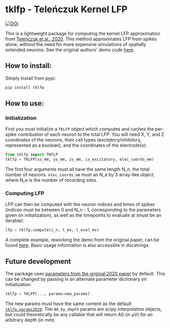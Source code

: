 # tklfp - Teleńczuk Kernel LFP

[![DOI](https://zenodo.org/badge/440986279.svg)](https://zenodo.org/badge/latestdoi/440986279)

This is a lightweight package for computing the kernel LFP approximation from 
[Teleńczuk et al., 2020](https://www.sciencedirect.com/science/article/pii/S0165027020302946). This method approximates LFP from spikes alone, without the need for more expensive simulations of spatially extended neurons. See the original authors' demo code [here](https://doi.org/10.5281/zenodo.3866253).

## How to install:
Simply install from pypi:
```bash
pip install tklfp
```

## How to use:

### Initialization
First you must initialize a `TKLFP` object which computes and caches the per-spike contribution of each neuron to the total LFP. You will need X, Y, and Z coordinates of the neurons, their cell types (excitatory/inhibitory, represented as a boolean), and the coordinates of the electrode(s):
```python
from tklfp import TKFLP
tklfp = TKLFP(xs_mm, ys_mm, zs_mm, is_excitatory, elec_coords_mm)
```

The first four arguments must all have the same length N_n, the total number of neurons. `elec_coords_mm` must an N_e by 3 array-like object, where N_e is the number of recording sites.

### Computing LFP
LFP can then be computed with the neuron indices and times of spikes (indices must be between 0 and N_n - 1, corresponding to the parameters given on initialization), as well as the timepoints to evaluate at (must be an iterable):
```python
lfp = tklfp.compute(i_n, t_ms, t_eval_ms)
```

A complete example, reworking the demo from the original paper, can be found [here](https://github.com/kjohnsen/tklfp/blob/master/notebooks/demo_lfp_kernel.ipynb). Basic usage information is also accessible in docstrings.

## Future development
The package uses [parameters from the original 2020 paper](https://github.com/kjohnsen/tklfp/blob/master/notebooks/param_prep.ipynb) by default. This can be changed by passing in an alternate parameter dictionary on initialization:
```python
tklfp = TKLFP(..., params=new_params)
```

The new params must have the same content as the default [`tklfp.params2020`](https://github.com/kjohnsen/tklfp/blob/master/tklfp/__init__.py#:~:text=_sig_i%20%3D%202.1-,params2020%20%3D,-%7B). The `A0_by_depth` params are scipy interpolation objects, but could theoretically be any callable that will return A0 (in μV) for an arbitrary depth (in mm).